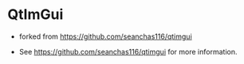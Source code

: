 # QtImGui

- forked from https://github.com/seanchas116/qtimgui

- See https://github.com/seanchas116/qtimgui for more information.





